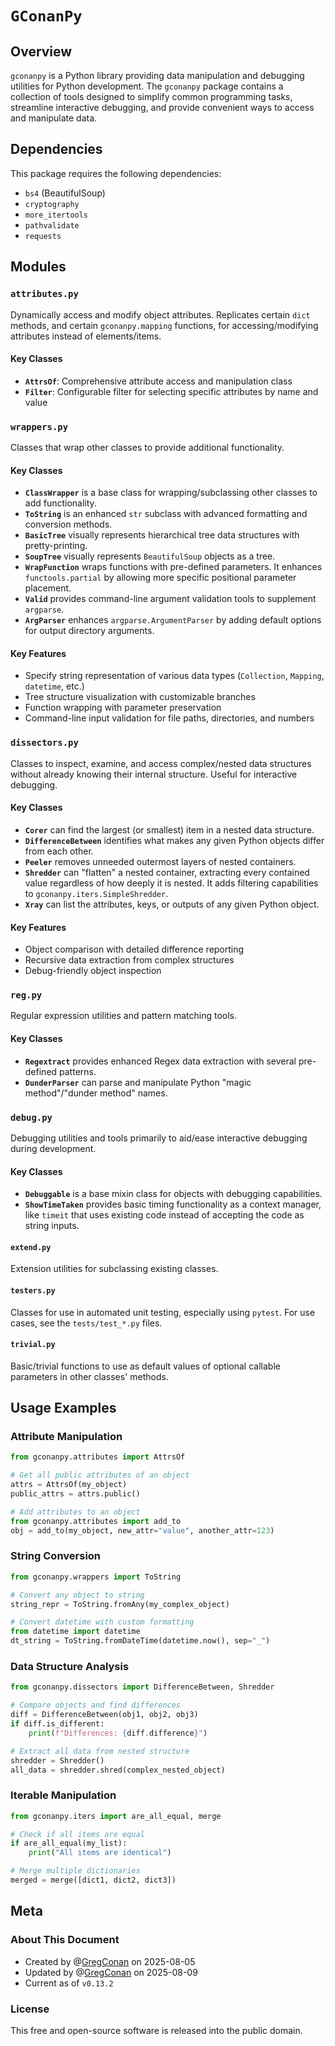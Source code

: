 # `GConanPy`

## Overview

`gconanpy` is a Python library providing data manipulation and debugging utilities for Python development. The `gconanpy` package contains a collection of tools designed to simplify common programming tasks, streamline interactive debugging, and provide convenient ways to access and manipulate data. 

## Dependencies

This package requires the following dependencies:
- `bs4` (BeautifulSoup)
- `cryptography`
- `more_itertools`
- `pathvalidate`
- `requests`

## Modules

### `attributes.py`

Dynamically access and modify object attributes. Replicates certain `dict` methods, and certain `gconanpy.mapping` functions, for accessing/modifying attributes instead of elements/items.

#### Key Classes

- **`AttrsOf`**: Comprehensive attribute access and manipulation class
- **`Filter`**: Configurable filter for selecting specific attributes by name and value

### `wrappers.py`

Classes that wrap other classes to provide additional functionality.

#### Key Classes

- **`ClassWrapper`** is a base class for wrapping/subclassing other classes to add functionality.
- **`ToString`** is an enhanced `str` subclass with advanced formatting and conversion methods.
- **`BasicTree`** visually represents hierarchical tree data structures with pretty-printing.
- **`SoupTree`** visually represents `BeautifulSoup` objects as a tree.
- **`WrapFunction`** wraps functions with pre-defined parameters. It enhances `functools.partial` by allowing more specific positional parameter placement.
- **`Valid`** provides command-line argument validation tools to supplement `argparse`.
- **`ArgParser`** enhances `argparse.ArgumentParser` by adding default options for output directory arguments.

#### Key Features

- Specify string representation of various data types (`Collection`, `Mapping`, `datetime`, etc.)
- Tree structure visualization with customizable branches
- Function wrapping with parameter preservation
- Command-line input validation for file paths, directories, and numbers

### `dissectors.py`

Classes to inspect, examine, and access complex/nested data structures without already knowing their internal structure. Useful for interactive debugging.

#### Key Classes

- **`Corer`** can find the largest (or smallest) item in a nested data structure.
- **`DifferenceBetween`** identifies what makes any given Python objects differ from each other.
- **`Peeler`** removes unneeded outermost layers of nested containers.
- **`Shredder`** can "flatten" a nested container, extracting every contained value regardless of how deeply it is nested. It adds filtering capabilities to `gconanpy.iters.SimpleShredder`.
- **`Xray`** can list the attributes, keys, or outputs of any given Python object.

#### Key Features

- Object comparison with detailed difference reporting
- Recursive data extraction from complex structures
- Debug-friendly object inspection

### `reg.py`

Regular expression utilities and pattern matching tools.

#### Key Classes

- **`Regextract`** provides enhanced Regex data extraction with several pre-defined patterns.
- **`DunderParser`** can parse and manipulate Python "magic method"/"dunder method" names.

### `debug.py`

Debugging utilities and tools primarily to aid/ease interactive debugging during development.

#### Key Classes

- **`Debuggable`** is a base mixin class for objects with debugging capabilities.
- **`ShowTimeTaken`** provides basic timing functionality as a context manager, like `timeit` that uses existing code instead of accepting the code as string inputs.

#### `extend.py`

Extension utilities for subclassing existing classes.

#### `testers.py`

Classes for use in automated unit testing, especially using `pytest`. For use cases, see the `tests/test_*.py` files.

#### `trivial.py`

Basic/trivial functions to use as default values of optional callable parameters in other classes' methods.

## Usage Examples

### Attribute Manipulation
```python
from gconanpy.attributes import AttrsOf

# Get all public attributes of an object
attrs = AttrsOf(my_object)
public_attrs = attrs.public()

# Add attributes to an object
from gconanpy.attributes import add_to
obj = add_to(my_object, new_attr="value", another_attr=123)
```

### String Conversion
```python
from gconanpy.wrappers import ToString

# Convert any object to string
string_repr = ToString.fromAny(my_complex_object)

# Convert datetime with custom formatting
from datetime import datetime
dt_string = ToString.fromDateTime(datetime.now(), sep="_")
```

### Data Structure Analysis
```python
from gconanpy.dissectors import DifferenceBetween, Shredder

# Compare objects and find differences
diff = DifferenceBetween(obj1, obj2, obj3)
if diff.is_different:
    print(f"Differences: {diff.difference}")

# Extract all data from nested structure
shredder = Shredder()
all_data = shredder.shred(complex_nested_object)
```

### Iterable Manipulation
```python
from gconanpy.iters import are_all_equal, merge

# Check if all items are equal
if are_all_equal(my_list):
    print("All items are identical")

# Merge multiple dictionaries
merged = merge([dict1, dict2, dict3])
```

## Meta

### About This Document

- Created by @[GregConan](https://github.com/GregConan) on 2025-08-05
- Updated by @[GregConan](https://github.com/GregConan) on 2025-08-09
- Current as of `v0.13.2`

### License

This free and open-source software is released into the public domain.